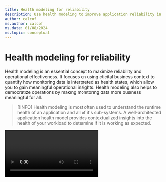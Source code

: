 ```yaml
---
title: Health modeling for reliability
description: Use health modeling to improve application reliability in Azure. Differentiate between healthy, degraded, and unhealthy states. Learn how to quantify application health and build your own health model.
author: calcof
ms.author: calcof
ms.date: 01/08/2024
ms.topic: conceptual
---
```


# Health modeling for reliability

Health modeling is an essential concept to maximize reliability and operational effectiveness. It focuses on using cticital business context to quantify how monitoring data is interpreted as health states, which allow you to gain meaningful operational insights. Health modeling also helps to democratize operations by making monitoring data more business meaningful​ for all.  

> [!INFO]
> Health modeling is most often used to understand the runtime health of an application and all of it's sub-systems. A well-architected application health model provides contextualized insights into the health of your workload to determine if it is working as expected.

<video>

This cross-cutting guide offers practical and authoritative guidance about modeling health, enabling you to use health models as a foundation for effective application operations and to maximize overall reliability.

> [!IMPORTANT]
> Microsoft Azure has recently launched the public preview for Azure Monitor health models. This new Azure Monitor capability provides an Azure-native solution to construct health models and achieve business-relevant observability. Using this service to model health in the context of business value will allow you to approach failure scenarios based on business impact, driving informed and prioritized operational responses.
> ()[More information]

#### Key points

- What is a health model?
- What are the benefits of health modeling?
- Common scenarios for health modeling
- Building a health model
- Using a health model
- Tooling for health modeling

## What is a health model?

The term _health_ refers to the evaluated 'healthy', 'degraded', and 'unhealthy' states which are derived by combining raw metrics, logs, and traces with domain specific information. These _health states_ are calculated using monitoring data _health signals_, such as a metric signal for CPU utilization. Health signals are rationalized using a domain specific _health definition_, such as expected CPU utilization thresholds for state transitions. There are many types of health signal which can be used, and these signals can be combined within a model to derive aggregated health states and also to propagate state changes.

<image of health>

Health states provide a distinct data schema that is optimized for observability use cases through modeling your own requirements, objectives, and architectural context. Modeling ultimately makes health data unique to your contextual scope - what 'healthy' means for your scenario is likely to be different from any other scenario. Health is therefore a relative data concept. 

For example, Azure resources of the same type in your own application could have very different health definitions, such as two virtual machines where one is running a CPU sensitive workload and the other is running a memory intensive workload. The health status of the first virtual machine will likely be heavily influenced by the CPU utilization metric, while the other may be much more concerned with utilized memory metrics.

- A green healthy state indicates that key nonfunctional requirements and targets are fully satisfied and that resources are used optimally. For example, 95 percent of requests are processed in <=500 ms with Azure Kubernetes Service (AKS) node use at X percent.
- A yellow degraded state indicates that resources are not performing optimally but are still operational. For example, storage throttling has been detected.
- A red unhealthy state indicates that degradation has persisted beyond tolerated limits, or that resources have become unavailable or surpassed an allowable performance threshold.

> [!INFO]
> Health can also be represented through a score rather than states to provide additional data granularity.

The term _model_ refers to the graphical structure of logical components which form a specific scope and how they depend or interact with each other. The model also layers in domain information and business context in the form of dependency chains and health definitions which enable you to rationalize monitoring data as health state across the model.

Typically, models are used to represent an application scope and contain a logical representation of the application architecture and business scenarios. Components of the application are captured as _entities_ in the graph, with _relationships_ to mirror dependency chains between components. Entities within the application model can broadly be categorized as 3 abstract types; (1) infrastructure components, (2) application components, and (3) user or system flows.

<image of model>

Moeled user and system flows summarize non-functional requirements across business scenarios involving both application and infrastructure components, which ultimately reflects business value for the application. ​Not all business scenarios in an application are equal, and a health model enables you to derive a prioritized and meaningful representation of application health. 

> [!NOTE]
> A health model shouldn't treat all failures the same. It should clearly distinguish between expected-transient but recoverable failures and a true disaster state.

## ​What are the benefits of health modeling?

Cloud applications typically generate high volumes of operational data, which makes it challenging to evaluate and determine the best operational action. Health modeling introduces business-relevant observability through quantified health states, which provide the basis to rationalize large volumes of operational data using domain information and business context.

This enables you to implicitly identify, interpret, and swiftly react to any deviations from a known healthy baseline. It ensures that operations are well informed and that business impact is considered in the decision-making process. This also helps to democratizes operations by making monitoring data more business meaningful​ for everyone

Using a health model enables you to implicitly identify, interpret, and swiftly react to any deviations from a known healthy state. It ensures that operations are well informed and that business impact is considered in the decision-making process. This also helps to democratizes operations by making monitoring data more business meaningful​ for everyone.

​Consider the example of a detection scenario where there is spike in failed messages on an Azure Service Bus queue, which is causing payments to fail within an ecommerce application. This is a critical business issue that is directly impacting revenue. An application developer might have the system knowledge needed to rationalize the impact of this metric spike on payments. But with a complex system this tribal knowledge is often segmented and not consistent across all of the operations team. By using a health model, the impact of this spike on both the Service Bus instance and the payment flows which depend on it are immediately visible and actionable. This allows anyone to immediately comprehend the severity of the issue, and act accordingly.

The following list captures some fo the key benefits of health modeling:

 - Improves Time To Detect (TTD) and Time To Mitigate (TTM) through faster problem isolation
 - Reduces alert noise through targeted alerts based on health
 - Identifies the blast radius of operational issues accelerating impact assessments
 - Easily identify cascading or correlated issues
 - Assists with Root Cause Analysis (RCA)
 - Democratizes operational knowledge
 - Provides a consistent baseline for AIOps intelligence and insights

> [!INFO]
> Use your health model to optimize testing and validation processes, such as load and chaos testing. Incorporating health models within your engineering lifecycle enables you to validate runtime operational state during testing, but also the effectiveness of your model under scale and failure scenarios.

## ​Common scenarios for health modeling 

Health modeling is most often used to quantify health states for an application, providing a basis for application observability and operations. However, health modeling is an abstract concept and can be applied at different scopes in a variety of different scenarios.

<screen grab of sample app model>

It is possible to combine multiple health models together in a _model of models_ to achieve higher levels aggregation. For example, it is possible to model the health of a business unit or an entire cloud estate, by using health models as component entities within a larger model. Applications within the estate are represented by their health models as nodes within the top level graph. Relationships in this model are then used to capture dependencies between applications.

> [!EXAMPLE]
> ​Consider an retail company with various applications for eCommerce, payments, and order processing. Each of these applications would be defined as an independent health model to quantify what health means for that particular workload. A parent model could then be used to map all of these component health models as entities, capturing inter-application operational impacts through dependency chains, such as the cascading impact on the eCommerce application if the payment application was to become unhealthy.

<screen grab of sample model of models>

## Building a health model

​The process to build a heath model is a continuous engineering activity aligned to both development and operations. 

> [!INFO]
> Automation can be used to streamline updates to your health model in-line with changes to your application. As infrastructure and application components are added or removed the model can be kept up-to-date. However, the addition of new business scenarios or changing requirements will almost always require manual updates to ensure health quantification is best aligned with business value.

<image of building a health model>

The initial process to construct an application health model is a logical design exercise which can be performed on a whiteboard. The primary goal is to define health across components within your application architecture. The following activities are key to this initial exercise:

- Identify the application design.
  - Infrastructure components, such as compute clusters and databases.
  - Application components, such as kubernetes pods.
  - Logical or physical dependency chains between components. 
  - [User and system flows](https://learn.microsoft.com/en-us/azure/well-architected/reliability/identify-flows#identify-all-user-and-system-flows). For example, the health model should be able to represent the current state of the user sign-in transaction flow.
    - [Business processes for each flow](https://learn.microsoft.com/en-us/azure/well-architected/reliability/identify-flows#identify-business-processes-for-each-flow).
    - [Business impact of each flow](https://learn.microsoft.com/en-us/azure/well-architected/reliability/identify-flows#identify-business-impact-of-each-flow).
    - [Escalation paths for each flow](https://learn.microsoft.com/en-us/azure/well-architected/reliability/identify-flows#identify-escalation-paths-for-each-flow).
  - Criticality of components

- Identify key health signals across the application design, such as [reliability metrics](https://learn.microsoft.com/en-us/azure/well-architected/reliability/metrics).
  - Service Level Indicators (SLI) and Service Level Objectives (SLO).
  - Service Health Indicators (SHI) and Health Objectives.
  - Composite health probes for distributed tracing.
  
- Model the identified application design as entities and relationships. Define the model so that health is business meaningful.
  - Map identified health signals across all modeled components to quantify health states at an entity level.
  - Use criticality to determine how health states should propagate through the model. For example, reporting components are seldom as important as payment components. They should therefore not have the same impact on overall health.   

- Visualize the modal in a tabular or graphical format for integration within your dashboard tooling.

- Use evaluated health states to trigger alerts and automated action. Health should be integrated within existing operational runbooks as a core observability data tenet.

### 'Traffic light' visualization

It is highly recommended that a _traffic light_ approach be used when visualizing your health model to make health states immediately insightful. Assign green for healthy, yellow for degraded, and red for unhealthy. This will help you to trace application health states across dependency chains to quickly find the root cause of application degradation.

> [!NOTE]
> ​It is also recommended to consider accessibility requirements for the visually impaired when dashboarding your health model.

### Critical system flows

The value of health modeling can only be fully realized when you incorporate business scenarios and context. This enables you to rationalize the business impact from operational incidents.

Your health model should surface the respective health of [critical system flows](https://learn.microsoft.com/en-us/azure/well-architected/reliability/identify-flows#identify-all-user-and-system-flows) and key subsystems to encapsulate your business scenarios. For example, the health model for an ecommerce application should be able to represent the current state of critical flows like user sign-in, checkout, process payment, etc.

Modeled flows should also capture the relative significance of the business processes they relate to. For example, in most scenarios the failure of a payment process is likely to be more significant than the failure of a reporting process. Hence, modeled system flows should consider their [relative importance and overall impact ](https://learn.microsoft.com/en-us/azure/well-architected/reliability/identify-flows#identify-business-impact-of-each-flow) on the health of the application.

### Monitoring data for health signals

It is essential that health be defined by correlating all types of monitoring data; metrics, logs, traces. This is necessary to ensure the health truly represents what it means for a particular entity or the application as a whole to be healthy.

Health should be used to automatically correlate application level events with resource level metrics to quantify the current application state. The overall health state should be affected by both application level issues and resource level failures.

> [!NOTE]
> All application resources should be configured to route diagnostic logs and metrics to the chosen log aggregation technology. [Azure Policy](https://azure.microsoft.com/services/azure-policy/) should also be used to ensure the consistent use of diagnostic settings across the application, which enforces the desired configuration for each Azure service.

#### Platform metrics

Platform level metrics and logs, such as CPU percentage, network in/out, and disk operations/sec, should be collected from underlying application resources to inform your health model and to detect or predict issues. This approach can also help to distinguish between transient and nontransient faults.

#### Application logs

Application logs are an important source of diagnostics data and a vital input to health. To gain insights when you need it most, follow these best practices for application logging:

- Use semantic, or *structured*, logging.

  With structured logs, it's easier to automate the consumption and analysis of log data at scale. We recommend storing Azure resource metrics and diagnostics data in an Azure Monitor Logs workspace rather than in a storage account. This way, you can create health signals using [Kusto queries](/azure/data-explorer/kusto/concepts/#kusto-queries) for quick and easy evaluation.

- Log data in the production environment.

  Capture robust data while the application is running in the production environment. You need sufficient information to inform health and to diagnose the cause of detected production issues.

- Log events at service boundaries.

  Include a correlation ID that flows across service boundaries. If a transaction flows through multiple services and one of them fails, the correlation ID helps you track requests across your application and pinpoint why the transaction failed.

- Use asynchronous logging.

  Synchronous logging operations sometimes block application code. This situation causes requests to back up as logs are written. Use asynchronous logging to preserve availability during application logging.

- Separate application logging from auditing.

  Audit records are commonly maintained for compliance or regulatory requirements. To avoid dropped transactions, maintain audit logs separately from diagnostic logs.

#### White-box and black-box monitoring

Use _white-box monitoring_ to instrument the application with semantic logs and metrics. Application level metrics and logs, such as current memory consumption or request latency, should be collected from the application to inform your health model, allowing the model to detect and predict issues.

Use _black-box monitoring_ to measure platform services and the resulting customer experience. Black-box monitoring tests externally visible application behavior without knowledge of the internals of the system. This approach is common for measuring customer-centric service-level indicators (SLIs), service-level objectives (SLOs), and service-level agreements (SLAs).

> [!IMPORTANT]
> It is highly recommended that you define SLIs and SLOs for the application as a whole and component business processes. These SLIs and SLOs should be mapped to health signals within the model. This ensures that your definition of health fully reflects the attainment of an acceptable level of service for the application.

#### Distributed tracing

[Telemetry correlation](/azure/azure-monitor/app/distributed-tracing-telemetry-correlation) should be used to ensure that transactions can be mapped through the end-to-end application across critical system flows. This process is vital for the root cause analysis (RCA) of failures. 

#### Health probes

The health and performance of an application can sometimes be difficult to detect using just raw monitoring data. To enhance the evaluation of health, implement health probes and run them regularly from outside your application. These probes should be created to explicitly check the health of your application and their response should be used as a signal input within your health model.

These health checks can be as simple as measuring response time for the application as a whole, for individual parts of the application, for specific services that the application provides, or for individual components. Probes can run processes to measure latency and check availability, or to extract information from the system. 

Health probes can be used in health checks performed by load balancers or can be invoked from an external watchdog service. A watchdog service aggregates health checks from across multiple components in the workload. Watchdogs can also host code that can perform immediate remediation for known health conditions.

Below is a pair of example health probe use cases which can be used to distinguish two distinct application states:

- *Liveness* is an indication if the application code should continue to run or needs to be rebooted. A failure response (or lack of response) from this probe means the process should be terminated and restarted.

- *Readiness* is an indication if the application component should continue to be used. A failure response (or lack of response) from this probe means to hold off on sending traffic to this component.

### Continuos improvement

The principal of continuous improvement should be applied to progressively optimize the evaluation of health states within your model. As your application evolves, your health model must also evolve. 

Furthermore, health models should be treated as living and breathing application artefact. This means that management best practices, such as adopting the principal of Infrastructure as Code (IaC), should also be applied to your health model.

## Using a health model

The health data within your health model should serve as the foundation for application operations, driving the detection and interpretation of any failures or operational instability.

### Health based alerting

Typically, there is a one-to-one mapping between monitoring data and an alert rule. This direct relationship often leads to negative operational characteristics, such as alert storms and alert noise. 

Consider the example of a cluster where alerts are configured at a vm level based on key metrics such as CPU utilization and error count. If the cluster suffers a failure, it is very likely that many alerts would be generated for each node. This can very quickly become overwhelming for operators, making issue identification and resolution challenging. Similarly, with the high number of configured alerts it is typical that a consistent alert volume can arise as a 'norm'. This ambient alert noise often leads to alerts going unnoticed or ignored.  

Health introduces a layer of separation between monitoring data and alert rules. Many different signals can be used to define health, with a single alert rule configured to use the evaluated health state. Health therefore allows for intelligent alerting based on many signal inputs.

Since a health model encapsulates business scenarios, it is also possible to elevate alerting to be scenario and business centric. For example, rather than alerting on the health of a cluster, it is possible to alert on the health of the system flows which depend on that cluster. Reusing the previous retail detection scenario, an alert can be defined to notify changes in the health of the process payments flow rather than underlying resources such as the Service Bus queue.

> [!NOTE]
> The ability to alert across all layers of the health model provides flexibility where different application personas are concerned. Application owners and product managers could be alerted to health state changes in key business scenarios or the application as a whole, while DevOps or operational resources could be alerted based on the health of component infrastructure or application components.

### Health model lenses

Health is a relative data concept that can vary across different personas, even in the context of the same application scope.For example a DevOps user may have a very different definition of health to a SecOps user who may be more concerned with intrusion indicators an specific exposed components. Similarly, a DBA user might only be interested in a subset of the application model through the database resources only.

Do not be afraid to derive varied lenses on the same health model, by interacting with the health data and model differently to satisfy the unique requirements of specific personas. Separate models can also be constructed from an overlapping data set to achieve the same outcome.

### Health data retention

Like all monitoring data, health gradually loses it's value over time for most observability use cases. It is not recommended to keep health data for longer than 60 days to avoid unnecessary costs for data that is no longer relevant to the runtime operational state of your application. Archiving can be performed if necessary to satisfy audit requirements or to empower AIOps scenarios orientated around long term pattern analysis.

> [!NOTE]
> Health is inherently an abstract data type, and without the context of the broader model it is very difficult to rationalize why state changes occurred. When archiving health data outside the contextual scope of the model, be mindful that it might lose all meaning unless also coupled with the configuration state of the model.  

### Health trends and AIOps

Health provides a quantified baseline for detection investigation. It therefore serves as the foundation for AIOps capabilities to apply machine learning intelligence. AIOps scenarios enabled by health range from deriving additional insights from state changes and identifying recommended actions, to pattern analysis of health trends to drive prediction and model refinement. In essence, the health model itself can be used as the principal input to the machine learning models analyzing health trends.

## Tooling for health modeling

Health modeling is a logical exercise that is tooling and technology agnostic. However, it is an intensive process that is often complex and requires significant engineering investment. 

Third-party observability tooling can be used to reduce this burden, providing a way to interface directly with and evaluate raw monitoring data. However, even with the use of third-party observability solutions, the process to build and use a health model remains complex and requires significant engineering investment as well as bespoke code. 

Until recently, third-party tooling was most feasible way to approach modeling the health of Azure applications. But that all changed with the release of health model capabilities within Azure Monitor. 

Azure Monitor health models enable you to natively construct and interact with health models in Azure. These capabilities expose health as a core data tenet under Azure Monitor. You can now natively use health as the basis for consistent and expedited operations within your Azure applications. 

Each health model is a data platform for health data, with native integrations across monitoring data stores, alerting, and out-of-the-box visualizations, both graphical and tabular. For advanced users, query/API data plane experiences allow flexible and extensible use of health states within your existing operational stack (e.g. Grafana dashboard).

Using Azure Monitor health model empowers operational users to troubleshoot dependencies and identify correlated/cascading issues, optimizes TTD and TTM, as well as enhancing alerting and significantly reduces monitoring/alerting noise.

<banner for ahm>

## Related links

- For implementing health probes in ASP.NET, see [Health checks in ASP.NET Core](/aspnet/core/host-and-deploy/health-checks).
- For information on monitoring metrics, see [Azure Monitor Metrics overview](/azure/azure-monitor/essentials/data-platform-metrics).
- For information on using Application Insights, see [Application Insights](/azure/azure-monitor/app/app-insights-overview).
- For design considerations and recommendations about a layered application health model, see the health modeling guidance found in the mission-critical workload design areas.
- For more hands on experience with health modeling, see [link to learn module]

## Next steps

> [!div class="nextstepaction"]
> [Recommendations for designing a reliable monitoring and alerting strategy](../reliability/monitoring-alerting-strategy.md)
